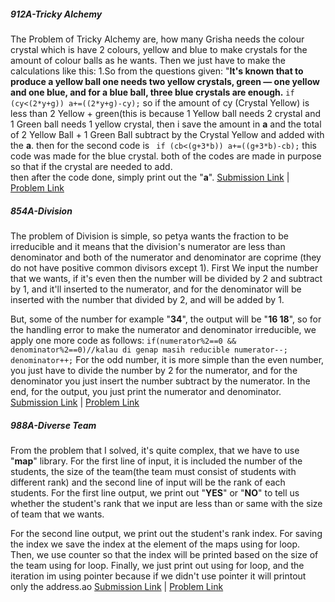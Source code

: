 ##### 912A-Tricky Alchemy

The Problem of Tricky Alchemy are, how many Grisha needs the colour crystal which is have 2 colours, yellow and blue to make crystals for the amount of colour balls as he wants.
Then we just have to make the calculations like this:
1.So from the questions given:
"**It's known that to produce a yellow ball one needs two yellow crystals, green — one yellow and one blue, and for a blue ball, three blue crystals are enough.**
`if (cy<(2*y+g))
     a+=((2*y+g)-cy);`
so if the amount of cy (Crystal Yellow) is less than 2 Yellow + green(this is because 1 Yellow ball needs 2 crystal and 1 Green ball needs 1 yellow crystal, then i save the amount in **a** and the total of 2 Yellow Ball + 1 Green Ball subtract by the Crystal Yellow and added with the **a**.
then for the second code is
` if (cb<(g+3*b))
      a+=((g+3*b)-cb);`
this code was made for the blue crystal.
both of the codes are made in purpose so that if the crystal are needed to add.<br />
then after the code done, simply print out the "**a**".
[Submission Link](http://codeforces.com/contest/912/submission/42420830) | [Problem Link](http://codeforces.com/contest/912/problem/A)
##### 854A-Division

The problem of Division is simple, so petya wants the fraction to be irreducible and it means that the division's numerator are less than denominator and both of the numerator and denominator are coprime (they do not have positive common divisors except 1).
First We input the number that we wants, if it's even then the number will be divided by 2 and subtract by 1, and it'll inserted to the numerator, and for the denominator will be inserted with the number that divided by 2, and will be added by 1.

But, some of the number for example "**34**", the output will be "**16 18**", so for the handling error to make the numerator and denominator irreducible, we apply one more code as follows:
`if(numerator%2==0 && denominator%2==0)//kalau di genap masih reducible
    numerator--;
    denominator++;`
For the odd number, it is more simple than the even number, you just have to divide the number by 2 for the numerator, and for the denominator you just insert the number subtract by the numerator.
In the end, for the output, you just print the numerator and denominator.
[Submission Link](http://codeforces.com/contest/854/submission/42424110) | [Problem Link](http://codeforces.com/contest/854/problem/A)
##### 988A-Diverse Team
From the problem that I solved, it's quite complex, that we have to use "**map**" library.
For the first line of input, it is included the number of the students, the size of the team(the team must consist of students with different rank) and the second line of input will be the rank of each students.
For the first line output, we print out "**YES**" or "**NO**" to tell us whether the student's rank that we input are less than or same with the size of team that we wants.

For the second line output, we print out the student's rank index.
For saving the index we save the index at the element of the maps using for loop.
Then, we use counter so that the index will be printed based on the size of the team using for loop.
Finally, we just print out using for loop, and the iteration im using pointer because if we didn't use pointer it will printout only the address.ao
[Submission Link](http://codeforces.com/contest/988/submission/42427671) | [Problem Link](http://codeforces.com/contest/988/problem/A)



    

